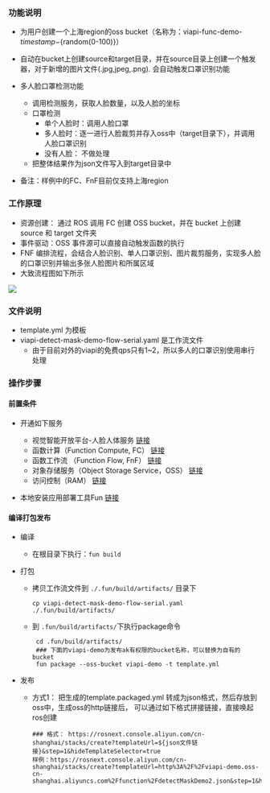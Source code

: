 ### 功能说明
* 为用户创建一个上海region的oss bucket（名称为：viapi-func-demo-${timestamp}-${random(0-100)}）
* 自动在bucket上创建source和target目录，并在source目录上创建一个触发器，对于新增的图片文件(.jpg,jpeg,.png). 会自动触发口罩识别功能
* 多人脸口罩检测功能
    * 调用检测服务，获取人脸数量，以及人脸的坐标
    * 口罩检测
        * 单个人脸时：调用人脸口罩
        * 多人脸时：逐一进行人脸裁剪并存入oss中（target目录下），并调用人脸口罩识别
        * 没有人脸： 不做处理
    * 把整体结果作为json文件写入到target目录中

* 备注：样例中的FC、FnF目前仅支持上海region

### 工作原理

* 资源创建： 通过 ROS 调用 FC 创建 OSS bucket，并在 bucket 上创建 source 和 target 文件夹
* 事件驱动：OSS 事件源可以直接自动触发函数的执行
* FNF 编排流程，会结合人脸识别、单人口罩识别、图片裁剪服务，实现多人脸的口罩识别并输出多张人脸图片和所属区域
* 大致流程图如下所示
<img src="https://viapi-demo.oss-cn-shanghai.aliyuncs.com/function/detectMaskFlow.svg">

### 文件说明
* template.yml 为模板
* viapi-detect-mask-demo-flow-serial.yaml 是工作流文件
    * 由于目前对外的viapi的免费qps只有1~2，所以多人的口罩识别使用串行处理
    
### 操作步骤

#### 前置条件
* 开通如下服务
    * 视觉智能开放平台-人脸人体服务 [链接](https://vision.aliyun.com/facebody)
    * 函数计算（Function Compute, FC） [链接](https://www.aliyun.com/product/fc)
    * 函数工作流 （Function Flow, FnF） [链接](https://www.aliyun.com/product/fnf)
    * 对象存储服务（Object Storage Service，OSS） [链接](https://www.aliyun.com/product/oss)
    * 访问控制（RAM） [链接](https://buy.aliyun.com/ram)


* 本地安装应用部署工具Fun [链接](https://help.aliyun.com/document_detail/140283.html)
    
#### 编译打包发布
* 编译
    * 在根目录下执行：```fun build```
* 打包
    * 拷贝工作流文件到 ```./.fun/build/artifacts/``` 目录下

        ```
        cp viapi-detect-mask-demo-flow-serial.yaml ./.fun/build/artifacts/
        ```

    * 到 ```.fun/build/artifacts/```下执行package命令

        ```
         cd .fun/build/artifacts/
         ### 下面的viapi-demo为发布ak有权限的bucket名称，可以替换为自有的bucket
         fun package --oss-bucket viapi-demo -t template.yml
        ```

* 发布
    * 方式1： 把生成的template.packaged.yml 转成为json格式，然后存放到oss中，生成oss的http链接后，
        可以通过如下格式拼接链接，直接唤起ros创建
        ```
        ### 格式： https://rosnext.console.aliyun.com/cn-shanghai/stacks/create?templateUrl=${json文件链接}&step=1&hideTemplateSelector=true
        样例：https://rosnext.console.aliyun.com/cn-shanghai/stacks/create?templateUrl=http%3A%2F%2Fviapi-demo.oss-cn-shanghai.aliyuncs.com%2Ffunction%2FdetectMaskDemo2.json&step=1&hideTemplateSelector=true
        ```